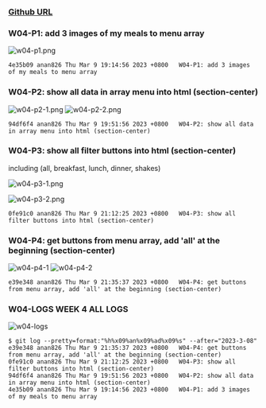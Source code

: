 ### [Github URL](https://github.com/anan826/1112-1N-js-demo-211410658.git)

### W04-P1: add 3 images of my meals to menu array

![w04-p1.png](https://slyliryvslfzxeqslixp.supabase.co/storage/v1/object/public/demo-58/md_1N_img/w04-p1.png)

```
4e35b09 anan826 Thu Mar 9 19:14:56 2023 +0800   W04-P1: add 3 images of my meals to menu array
```

### W04-P2: show all data in array menu into html (section-center)

![w04-p2-1.png](https://slyliryvslfzxeqslixp.supabase.co/storage/v1/object/public/demo-58/md_1N_img/w04-p2-1.png)
![w04-p2-2.png](https://slyliryvslfzxeqslixp.supabase.co/storage/v1/object/public/demo-58/md_1N_img/w04-p2-2.png)

```
94df6f4 anan826 Thu Mar 9 19:51:56 2023 +0800   W04-P2: show all data in array menu into html (section-center)
```

### W04-P3: show all filter buttons into html (section-center)

including (all, breakfast, lunch, dinner, shakes)

![w04-p3-1.png](https://slyliryvslfzxeqslixp.supabase.co/storage/v1/object/public/demo-58/md_1N_img/w04-p3-1.png)

![w04-p3-2.png](https://slyliryvslfzxeqslixp.supabase.co/storage/v1/object/public/demo-58/md_1N_img/w04-p3-2.png)

```
0fe91c0 anan826 Thu Mar 9 21:12:25 2023 +0800   W04-P3: show all filter buttons into html (section-center)
```

### W04-P4: get buttons from menu array, add 'all' at the beginning (section-center)

![w04-p4-1](https://slyliryvslfzxeqslixp.supabase.co/storage/v1/object/public/demo-58/md_1N_img/w04-p4-1.png)
![w04-p4-2](https://slyliryvslfzxeqslixp.supabase.co/storage/v1/object/public/demo-58/md_1N_img/w04-p4-2.png)

```
e39e348 anan826 Thu Mar 9 21:35:37 2023 +0800   W04-P4: get buttons from menu array, add 'all' at the beginning (section-center)
```

### W04-LOGS WEEK 4 ALL LOGS

![w04-logs](https://slyliryvslfzxeqslixp.supabase.co/storage/v1/object/public/demo-58/md_1N_img/w04-logs.png)

```
$ git log --pretty=format:"%h%x09%an%x09%ad%x09%s" --after="2023-3-08"
e39e348 anan826 Thu Mar 9 21:35:37 2023 +0800   W04-P4: get buttons from menu array, add 'all' at the beginning (section-center)
0fe91c0 anan826 Thu Mar 9 21:12:25 2023 +0800   W04-P3: show all filter buttons into html (section-center)
94df6f4 anan826 Thu Mar 9 19:51:56 2023 +0800   W04-P2: show all data in array menu into html (section-center)
4e35b09 anan826 Thu Mar 9 19:14:56 2023 +0800   W04-P1: add 3 images of my meals to menu array
```
